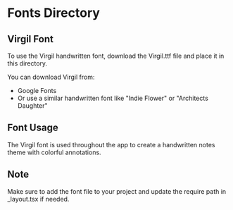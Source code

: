 # Fonts Directory

## Virgil Font
To use the Virgil handwritten font, download the Virgil.ttf file and place it in this directory.

You can download Virgil from:
- Google Fonts
- Or use a similar handwritten font like "Indie Flower" or "Architects Daughter"

## Font Usage
The Virgil font is used throughout the app to create a handwritten notes theme with colorful annotations.

## Note
Make sure to add the font file to your project and update the require path in _layout.tsx if needed.
